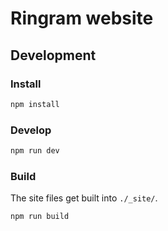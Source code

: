 # Ringram website

## Development

### Install

```bash
npm install
```

### Develop

```bash
npm run dev
```

### Build

The site files get built into `./_site/`.

```bash
npm run build
```